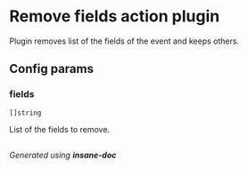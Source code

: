 # Remove fields action plugin
Plugin removes list of the fields of the event and keeps others.

## Config params
### fields

`[]string`   

List of the fields to remove.


##
 *Generated using **insane-doc***